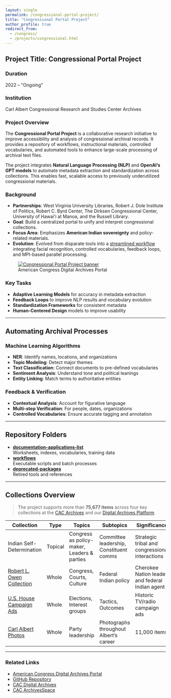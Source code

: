 ```yaml
---
layout: single
permalink: /congressional-portal-project/
title: "Congressional Portal Project"
author_profile: true
redirect_from: 
  - /congress/
  - /projects/congressional.html
---
```


## Project Title: Congressional Portal Project

### Duration
2022 – "Ongoing"

### Institution
Carl Albert Congressional Research and Studies Center Archives

### Project Overview
The **Congressional Portal Project** is a collaborative research initiative to improve accessibility and analysis of congressional archival records. It provides a repository of workflows, instructional materials, controlled vocabularies, and automated tools to enhance large-scale processing of archival text files.

The project integrates **Natural Language Processing (NLP)** and **OpenAI’s GPT models** to automate metadata extraction and standardization across collections. This enables fast, scalable access to previously underutilized congressional materials.

### Background
- **Partnerships**: West Virginia University Libraries, Robert J. Dole Institute of Politics, Robert C. Byrd Center, The Dirksen Congressional Center, University of Hawai'i at Manoa, and the Russell Library.
- **Goal**: Build a centralized portal to unify and interpret congressional collections.
- **Focus Area**: Emphasizes **American Indian sovereignty** and policy-related materials.
- **Evolution**: Evolved from disparate tools into a [streamlined workflow](https://github.com/prys0000/congressional-portal-project/blob/501b9ba0b95882a39753b41a3562e6434d29e5a7/workflows/README-Workflow.md) integrating facial recognition, controlled vocabularies, feedback loops, and MPI-based parallel processing.

<figure>
  <a href="https://congressarchives.org/">
    <img src="/images/congressional_portal_banner.png" alt="Congressional Portal Project banner" style="max-width:100%">
  </a>
  <figcaption>American Congress Digital Archives Portal</figcaption>
</figure>

### Key Tasks
- **Adaptive Learning Models** for accuracy in metadata extraction
- **Feedback Loops** to improve NLP results and vocabulary evolution
- **Standardization Frameworks** for consistent metadata
- **Human-Centered Design** models to improve usability

---

## Automating Archival Processes

### Machine Learning Algorithms
- **NER**: Identify names, locations, and organizations
- **Topic Modeling**: Detect major themes
- **Text Classification**: Connect documents to pre-defined vocabularies
- **Sentiment Analysis**: Understand tone and political leanings
- **Entity Linking**: Match terms to authoritative entities

### Feedback & Verification
- **Contextual Analysis**: Account for figurative language
- **Multi-step Verification**: For people, dates, organizations
- **Controlled Vocabularies**: Ensure accurate tagging and annotation

---

## Repository Folders
- [**documentation-applications-list**](https://github.com/prys0000/congressional-portal-project/tree/main/documentation-applications-lists)  
  Worksheets, indexes, vocabularies, training data
- [**workflows**](https://github.com/prys0000/congressional-portal-project/tree/main/workflows)  
  Executable scripts and batch processes
- [**deprecated-packages**](https://github.com/prys0000/congressional-portal-project/tree/main/deprecated-packages)  
  Retired tools and references

---

## Collections Overview

> The project supports more than **75,677 items** across four key collections at the [CAC Archives](https://arc.ou.edu/) and our [Digital Archives Platform](https://oucac.access.preservica.com/).

| Collection | Type | Topics | Subtopics | Significance | Extent | Formats |
|-----------|------|--------|-----------|--------------|--------|---------|
| Indian Self-Determination | Topical | Congress as policy-maker, Leaders & parties | Committee leadership, Constituent comms | Strategic tribal and congressional interactions | 23 collections | PDF/A, PDF/E, TIFF |
| [Robert L. Owen Collection](https://arc.ou.edu/repositories/3/resources/32) | Whole | Congress, Courts, Culture | Federal Indian policy | Cherokee Nation leader and federal Indian agent | 199 items | PDF/A, TIFF |
| [U.S. House Campaign Ads](https://arc.ou.edu/repositories/3/archival_objects/800009) | Whole | Elections, Interest groups | Tactics, Outcomes | Historic TV/radio campaign ads | 24,678 items | MJPEG 2000, MOV, AVI |
| [Carl Albert Photos](https://arc.ou.edu/repositories/3/archival_objects/422780) | Whole | Party leadership | Photographs throughout Albert’s career | 11,000 items | TIFF |

---

### Related Links
- [American Congress Digital Archives Portal](https://congressarchives.org/)
- [GitHub Repository](https://github.com/prys0000/congressional-portal-project)
- [CAC Digital Archives](https://oucac.access.preservica.com/)
- [CAC ArchivesSpace](https://arc.ou.edu/)

